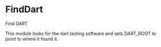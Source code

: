   

# FindDart  
Find DART  

This module looks for the dart testing software and sets DART_ROOT to
point to where it found it.  

